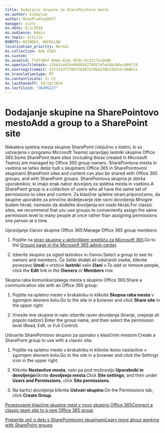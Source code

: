 ```yaml
---
title: Dodajanje skupine na SharePointovo mesto
ms.author: mikeplum
author: MikePlumleyMSFT
manager: scotv
ms.date: 8/3/2018
ms.audience: Admin
ms.topic: article
ROBOTS: NOINDEX, NOFOLLOW
localization_priority: Normal
ms.collection: Adm_O365
ms.custom: ''
ms.assetid: f7d730bf-0d6e-424c-970c-6137c71cb50b
ms.openlocfilehash: c2bb1ce655e994054278927dfe346c0decd09f19
ms.sourcegitcommit: 037331d71f06750d972c0b6278b23bb15c4806ca
ms.translationtype: MT
ms.contentlocale: sl-SI
ms.lasthandoff: 10/18/2019
ms.locfileid: "36495227"
---
```

# <a name="add-a-group-to-a-sharepoint-site"></a><span data-ttu-id="e29c4-102">Dodajanje skupine na SharePointovo mesto</span><span class="sxs-lookup"><span data-stu-id="e29c4-102">Add a group to a SharePoint site</span></span>

<span data-ttu-id="e29c4-103">Nekatera spletna mesta skupine SharePoint (vključno s tistimi, ki so ustvarjena v programu Microsoft Teams) upravljajo lastniki skupine Office 365.</span><span class="sxs-lookup"><span data-stu-id="e29c4-103">Some SharePoint team sites (including those created in Microsoft Teams) are managed by Office 365 group owners.</span></span> <span data-ttu-id="e29c4-104">SharePointova mesta in vsebina se lahko delijo tudi s skupinami Office 365 in SharePointovimi skupinami.</span><span class="sxs-lookup"><span data-stu-id="e29c4-104">SharePoint sites and content can also be shared with Office 365 groups, and with SharePoint groups.</span></span> <span data-ttu-id="e29c4-105">SharePointova skupina je zbirka uporabnikov, ki imajo enak nabor dovoljenj za spletna mesta in vsebino.</span><span class="sxs-lookup"><span data-stu-id="e29c4-105">A SharePoint group is a collection of users who all have the same set of permissions to sites and content.</span></span> <span data-ttu-id="e29c4-106">Za klasične spletne strani priporočamo, da skupine uporabite za priročno dodeljevanje iste ravni dovoljenja Mnogim ljudem hkrati, namesto da dodelite dovoljenja eni osebi hkrati.</span><span class="sxs-lookup"><span data-stu-id="e29c4-106">For classic sites, we recommend that you use groups to conveniently assign the same permission level to many people at once rather than assigning permissions one person at a time.</span></span>
  
<span data-ttu-id="e29c4-107">Upravljanje članov skupine Office 365:</span><span class="sxs-lookup"><span data-stu-id="e29c4-107">Manage Office 365 group members:</span></span>
  
1. <span data-ttu-id="e29c4-108">Pojdite na [stran skupine v skrbniškem središču za Microsoft 365](https://portal.office.com/adminportal/home#/groups).</span><span class="sxs-lookup"><span data-stu-id="e29c4-108">Go to the [Groups page in the Microsoft 365 admin center](https://portal.office.com/adminportal/home#/groups).</span></span>
    
2. <span data-ttu-id="e29c4-109">Izberite skupino za ogled lastnikov in članov.</span><span class="sxs-lookup"><span data-stu-id="e29c4-109">Select a group to see its owners and members.</span></span> <span data-ttu-id="e29c4-110">Če želite dodati ali odstraniti osebe, kliknite povezavo **Uredi** v vrstici» **lastniki** «ali» **člani** «.</span><span class="sxs-lookup"><span data-stu-id="e29c4-110">To add or remove people, click the **Edit** link in the **Owners** or **Members** row.</span></span> 
    
<span data-ttu-id="e29c4-111">Skupna raba komunikacijskega mesta s skupino Office 365:</span><span class="sxs-lookup"><span data-stu-id="e29c4-111">Share a communication site with an Office 365 group:</span></span>
  
1. <span data-ttu-id="e29c4-112">Pojdite na spletno mesto v brskalniku in kliknite **Skupna raba mesta** v zgornjem desnem kotu.</span><span class="sxs-lookup"><span data-stu-id="e29c4-112">Go to the site in a browser and click **Share site** in the upper right.</span></span> 
    
2. <span data-ttu-id="e29c4-113">Vnesite ime skupine in nato izberite raven dovoljenja (branje, urejanje ali popoln nadzor).</span><span class="sxs-lookup"><span data-stu-id="e29c4-113">Enter the group name, and then select the permission level (Read, Edit, or Full Control).</span></span>
    
<span data-ttu-id="e29c4-114">Ustvarite SharePointovo skupino za uporabo s klasičnim mestom:</span><span class="sxs-lookup"><span data-stu-id="e29c4-114">Create a SharePoint group to use with a classic site:</span></span>
  
1. <span data-ttu-id="e29c4-115">Pojdite na spletno mesto v brskalniku in kliknite ikono nastavitve v zgornjem desnem kotu.</span><span class="sxs-lookup"><span data-stu-id="e29c4-115">Go to the site in a browser and click the Settings icon in the upper right.</span></span>
    
2. <span data-ttu-id="e29c4-116">Kliknite **Nastavitve mesta**, nato pa pod možnostjo **Uporabniki in dovoljenja**kliknite **dovoljenja mesta**.</span><span class="sxs-lookup"><span data-stu-id="e29c4-116">Click **Site settings**, and then under **Users and Permissions**, click **Site permissions**.</span></span>
    
3. <span data-ttu-id="e29c4-117">Na kartici dovoljenja kliknite **Ustvari skupino**.</span><span class="sxs-lookup"><span data-stu-id="e29c4-117">On the Permissions tab, click **Create Group**.</span></span>
    
[<span data-ttu-id="e29c4-118">Povezovanje klasične skupine mest v novo skupino Office 365</span><span class="sxs-lookup"><span data-stu-id="e29c4-118">Connect a classic team site to a new Office 365 group</span></span>](https://go.microsoft.com/fwlink/?linkid=2008654)
  
[<span data-ttu-id="e29c4-119">Preberite več o delu s SharePointovimi skupinami</span><span class="sxs-lookup"><span data-stu-id="e29c4-119">Learn more about working with SharePoint groups</span></span>](https://go.microsoft.com/fwlink/?linkid=874658)
  


